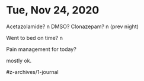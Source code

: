 # Tue, Nov 24, 2020
Acetazolamide? n
DMSO? 
Clonazepam? n
(prev night)

Went to bed on time? n

Pain management for today? 

mostly ok. 


#z-archives/1-journal